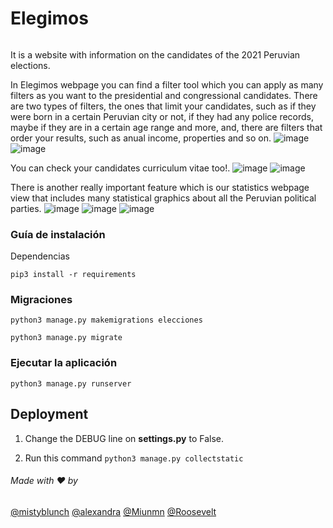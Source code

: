# Elegimos

###### 
It is a website with information on the candidates of the 2021 Peruvian elections.

In Elegimos webpage you can find a filter tool which you can apply as many filters as you want to the presidential and congressional candidates.
There are two types of filters, the ones that limit your candidates, such as if they were born in a certain Peruvian city or not, if they had any police records, maybe if they are in a certain age range and more, and, there are filters that order your results, such as anual income, properties and so on.
![image](https://user-images.githubusercontent.com/40151035/125700833-7d34e5ff-7c8e-45c3-9609-cb2d877f639b.png)
![image](https://user-images.githubusercontent.com/40151035/125701007-64c1d1fe-3466-4f31-9891-2ea19900d41a.png)

 You can check your candidates curriculum vitae too!.
![image](https://user-images.githubusercontent.com/40151035/125700890-608f3193-e028-4ee6-b634-d053d725ba81.png)
![image](https://user-images.githubusercontent.com/40151035/125700912-25bd2b00-6627-4b74-9390-057fee153c79.png)


There is another really important feature which is our statistics webpage view that includes many statistical graphics about all the Peruvian political parties.
![image](https://user-images.githubusercontent.com/40151035/125702057-67212b90-465c-4d82-93cd-d519b2ffb2e2.png)
![image](https://user-images.githubusercontent.com/40151035/125702079-ee3e4e62-7300-4601-9fd6-a2ad0ad98f55.png)
![image](https://user-images.githubusercontent.com/40151035/125702123-4cef96dd-52d8-474a-af62-26a4edca5a7d.png)


### Guía de instalación

Dependencias

`pip3 install -r requirements`

### Migraciones

`python3 manage.py makemigrations elecciones`

`python3 manage.py migrate`

### Ejecutar la aplicación

`python3 manage.py runserver`



## Deployment

1. Change the DEBUG line on **settings.py** to False.

2. Run this command
    `python3 manage.py collectstatic`

###### Made with :heart: by

[@mistyblunch]( https://github.com/gracenikole)
[@alexandra](https://github.com/Alexandra-SR)
[@Miunmn](https://github.com/Miunmn)
[@Roosevelt](https://github.com/rubaldoch)

